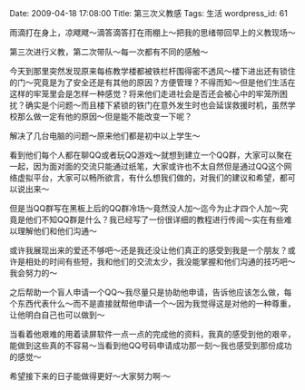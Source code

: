 Date: 2009-04-18 17:08:00
Title: 第三次义教感
Tags: 生活
wordpress_id: 61

雨滴打在身上，凉飕飕～滴答滴答打在雨棚上～把我的思绪带回早上的义教现场～

第三次进行义教，第二次带队～每一次都有不同的感触～

今天到那里突然发现原来每栋教学楼都被铁栏杆围得密不透风～楼下进出还有锁住的门～究竟是为了安全还是有其他的原因？方便管理？不得而知～但是他们生活在这样的牢笼里会是怎样一种感觉？将来他们走进社会是否还会被心中的牢笼所困扰？确实是个问题～而且楼下紧锁的铁门在意外发生时也会延误救援时机，虽然学校那么做一定有他的原因～但是能不能改变一下呢？

解决了几台电脑的问题～原来他们都是初中以上学生～

看到他们每个人都在聊QQ或者玩QQ游戏～就想到建立一个QQ群，大家可以聚在一起，因为面对面的交流只能通过纸笔，大家或许也不太自然但是通过QQ这个网络虚拟平台，大家可以畅所欲言，有什么想我们做的，对我们的建议和希望，都可以说出来～

但是当QQ群写在黑板上后的QQ群冷场～竟然没人加～迄今为止才四个人加～究竟是他们不知QQ群是什么？我已经写了一份很详细的教程进行传阅～实在有些难以理解他们和他们沟通～

或许我展现出来的爱还不够吧～还是我还没让他们真正的感受到我是一个朋友？或许是相处的时间有些短，我和他们的交流太少，我没能掌握和他们沟通的技巧吧～我会努力的～

之后帮助一个盲人申请一个QQ～我尽量只是协助他申请，告诉他应该怎么做，每个东西代表什么～而不是直接就帮他申请一个～因为我觉得这是对他的一种尊重，让他明白自己也可以做到～

当看着他艰难的用着读屏软件一点一点的完成他的资料，我真的感受到他的艰辛，能做到这些真的不容易～当看到他QQ号码申请成功那一刻～我也感受到那份成功的感觉～

希望接下来的日子能做得更好～大家努力啊·～
